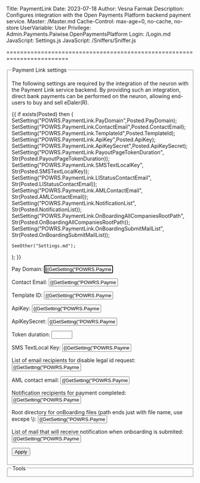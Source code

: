 ﻿Title: PaymentLink
Date: 2023-07-18
Author: Vesna Farmak
Description: Configures integration with the Open Payments Platform backend payment service.
Master: /Master.md
Cache-Control: max-age=0, no-cache, no-store
UserVariable: User
Privilege: Admin.Payments.Paiwise.OpenPaymentsPlatform
Login: /Login.md
JavaScript: Settings.js
JavaScript: /Sniffers/Sniffer.js


========================================================================

<form action="Settings.md" method="post" enctype="multipart/form-data">
<fieldset>
<legend>Payment Link settings</legend>

The following settings are required by the integration of the neuron with the Payment Link service backend. 
By providing such an integration, direct bank payments can be performed on the neuron, allowing end-users to buy and sell eDaler(R).


{{
if exists(Posted) then
(    
	SetSetting("POWRS.PaymentLink.PayDomain",Posted.PayDomain);
	SetSetting("POWRS.PaymentLink.ContactEmail",Posted.ContactEmail);
	SetSetting("POWRS.PaymentLink.TemplateId",Posted.TemplateId);
	SetSetting("POWRS.PaymentLink.ApiKey",Posted.ApiKey);
	SetSetting("POWRS.PaymentLink.ApiKeySecret",Posted.ApiKeySecret);
	SetSetting("POWRS.PaymentLink.PayoutPageTokenDuration", Str(Posted.PayoutPageTokenDuration));
	SetSetting("POWRS.PaymentLink.SMSTextLocalKey", Str(Posted.SMSTextLocalKey));
	SetSetting("POWRS.PaymentLink.LIStatusContactEmail", Str(Posted.LIStatusContactEmail));
	SetSetting("POWRS.PaymentLink.AMLContactEmail", Str(Posted.AMLContactEmail));
	SetSetting("POWRS.PaymentLink.NotificationList", Str(Posted.NotificationList));
	SetSetting("POWRS.PaymentLink.OnBoardingAllCompaniesRootPath", Str(Posted.OnBoardingAllCompaniesRootPath));
	SetSetting("POWRS.PaymentLink.OnBoardingSubmitMailList", Str(Posted.OnBoardingSubmitMailList));
	
	SeeOther("Settings.md");
);
}}

<p>
 <label for="PayDomain">Pay Domain:</label>  
<input type="text" id="PayDomain" name="PayDomain" value='{{GetSetting("POWRS.PaymentLink.PayDomain","")}}' autofocus required title="Domain where users can reach payment link."/>
</p>

<p>
<label for="ContactEmail">Contact Email:</label>  
<input type="text" id="ContactEmail" name="ContactEmail" value='{{GetSetting("POWRS.PaymentLink.ContactEmail","")}}' autofocus required title="Contact Email will be used to recive emails when user send contact data on a Paylink Generator Contact Us Screen "/>
</p>

<p>
<label for="TemplateId">Template ID:</label>  
<input type="text" id="TemplateId" name="TemplateId" value='{{GetSetting("POWRS.PaymentLink.TemplateId","")}}' autofocus required title="TemplateId used for creating contracts. "/>
</p>

<p>
<label for="ApiKey">ApiKey:</label>  
<input type="text" id="ApiKey" name="ApiKey" value='{{GetSetting("POWRS.PaymentLink.ApiKey","")}}' autofocus required title="ApiKey used to create legal identities"/>
</p>

<p>
<label for="ApiKeySecret">ApiKeySecret: </label>  
<input type="text" id="ApiKeySecret" name="ApiKeySecret" value='{{GetSetting("POWRS.PaymentLink.ApiKeySecret","")}}' autofocus required title="ApiKeySecret used in pair with api key to create legal identities. "/>
</p>

<p>
<label for="PayoutPageTokenDuration">Token duration: </label>  
<input type="number" min="5" max="15" id="PayoutPageTokenDuration" name="PayoutPageTokenDuration" value='{{GetSetting("POWRS.PaymentLink.PayoutPageTokenDuration","")}}' autofocus required title="Duration of jwt token for initiating payment on payout page. "/>
</p>

<p>
<label for="SMSTextLocalKey">SMS TextLocal Key: </label>  
<input type="text" id="SMSTextLocalKey" name="SMSTextLocalKey" value='{{GetSetting("POWRS.PaymentLink.SMSTextLocalKey","")}}' autofocus required title="Key for sending SMS"/>
</p>
<p>
<label for="LIStatusContactEmail">List of email recipients for disable legal id request: </label>  
<input type="text" id="LIStatusContactEmail" name="LIStatusContactEmail" value='{{GetSetting("POWRS.PaymentLink.LIStatusContactEmail","")}}' autofocus required title="List of email who will receive email when legal id disable is requested. Use ; as delimiter between multiple mails"/>
</p>

<p>
<label for="AMLContactEmail">AML contact email: </label>  
<input type="text" id="AMLContactEmail" name="AMLContactEmail" value='{{GetSetting("POWRS.PaymentLink.AMLContactEmail","")}}' autofocus required title="Anti-money Laundering. Use ; as delimiter between multiple mails"/>
</p>

<p>
<label for="NotificationList">Notification recipients for payment completed:</label>  
<input type="text" id="NotificationList" name="NotificationList" value='{{GetSetting("POWRS.PaymentLink.NotificationList","")}}' title="Can be e-mail addresses. Separate using semicolon if more than one."/>
</p>

<p>
<label for="OnBoardingAllCompaniesRootPath">Root directory for onBoarding files (path ends just with file name, use excepe \):</label>  
<input type="text" id="OnBoardingAllCompaniesRootPath" name="OnBoardingAllCompaniesRootPath" value='{{GetSetting("POWRS.PaymentLink.OnBoardingAllCompaniesRootPath","")}}' title="Root directory for onBoarding files (path ends just with file name, use excape \)"/>
</p>

<p>
<label for="OnBoardingSubmitMailList">List of mail that will receive notification when onboarding is submited:</label>  
<input type="text" id="OnBoardingSubmitMailList" name="OnBoardingSubmitMailList" value='{{GetSetting("POWRS.PaymentLink.OnBoardingSubmitMailList","")}}' title="List of mail that will receive notification when onboarding is submited. Use ; as delimiter between multiple mails "/>
</p>

<button type="submit" class="posButton">Apply</button>
</fieldset>

<fieldset>
<legend>Tools</legend>
</fieldset>
</form>
